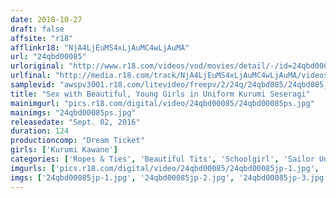 ```yaml
---
date: 2018-10-27
draft: false
affsite: "r18"
afflinkr18: "NjA4LjEuMS4xLjAuMC4wLjAuMA"
url: "24qbd00085"
urloriginal: "http://www.r18.com/videos/vod/movies/detail/-/id=24qbd00085"
urlfinal: "http://media.r18.com/track/NjA4LjEuMS4xLjAuMC4wLjAuMA/videos/vod/movies/detail/-/id=24qbd00085"
samplevid: "awspv3001.r18.com/litevideo/freepv/2/24q/24qbd085/24qbd085_dmb_w.mp4"
title: "Sex with Beautiful, Young Girls in Uniform Kurumi Seseragi"
mainimgurl: "pics.r18.com/digital/video/24qbd00085/24qbd00085ps.jpg"
mainimgs: "24qbd00085ps.jpg"
releasedate: "Sept. 02, 2016"
duration: 124
productioncomp: "Dream Ticket"
girls: ['Kurumi Kawane']
categories: ['Ropes & Ties', 'Beautiful Tits', 'Schoolgirl', 'Sailor Uniform', 'Featured Actress', 'Blowjob', 'Hi-Def']
imgurls: ['pics.r18.com/digital/video/24qbd00085/24qbd00085jp-1.jpg', 'pics.r18.com/digital/video/24qbd00085/24qbd00085jp-2.jpg', 'pics.r18.com/digital/video/24qbd00085/24qbd00085jp-3.jpg', 'pics.r18.com/digital/video/24qbd00085/24qbd00085jp-4.jpg', 'pics.r18.com/digital/video/24qbd00085/24qbd00085jp-5.jpg', 'pics.r18.com/digital/video/24qbd00085/24qbd00085jp-6.jpg', 'pics.r18.com/digital/video/24qbd00085/24qbd00085jp-7.jpg', 'pics.r18.com/digital/video/24qbd00085/24qbd00085jp-8.jpg', 'pics.r18.com/digital/video/24qbd00085/24qbd00085jp-9.jpg', 'pics.r18.com/digital/video/24qbd00085/24qbd00085jp-10.jpg', 'pics.r18.com/digital/video/24qbd00085/24qbd00085jp-11.jpg', 'pics.r18.com/digital/video/24qbd00085/24qbd00085jp-12.jpg', 'pics.r18.com/digital/video/24qbd00085/24qbd00085jp-13.jpg', 'pics.r18.com/digital/video/24qbd00085/24qbd00085jp-14.jpg', 'pics.r18.com/digital/video/24qbd00085/24qbd00085jp-15.jpg', 'pics.r18.com/digital/video/24qbd00085/24qbd00085jp-16.jpg', 'pics.r18.com/digital/video/24qbd00085/24qbd00085jp-17.jpg', 'pics.r18.com/digital/video/24qbd00085/24qbd00085jp-18.jpg', 'pics.r18.com/digital/video/24qbd00085/24qbd00085jp-19.jpg', 'pics.r18.com/digital/video/24qbd00085/24qbd00085jp-20.jpg']
imgs: ['24qbd00085jp-1.jpg', '24qbd00085jp-2.jpg', '24qbd00085jp-3.jpg', '24qbd00085jp-4.jpg', '24qbd00085jp-5.jpg', '24qbd00085jp-6.jpg', '24qbd00085jp-7.jpg', '24qbd00085jp-8.jpg', '24qbd00085jp-9.jpg', '24qbd00085jp-10.jpg', '24qbd00085jp-11.jpg', '24qbd00085jp-12.jpg', '24qbd00085jp-13.jpg', '24qbd00085jp-14.jpg', '24qbd00085jp-15.jpg', '24qbd00085jp-16.jpg', '24qbd00085jp-17.jpg', '24qbd00085jp-18.jpg', '24qbd00085jp-19.jpg', '24qbd00085jp-20.jpg']
---
```

